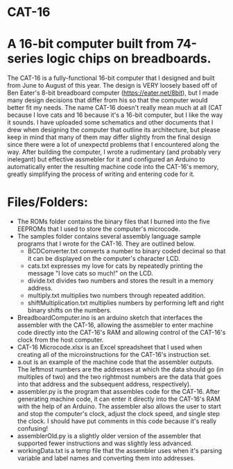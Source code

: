 # CAT-16
# A 16-bit computer built from 74-series logic chips on breadboards.

The CAT-16 is a fully-functional 16-bit computer that I designed and built from June to August of this year. The design is VERY loosely based off of Ben Eater's 8-bit breadboard computer (https://eater.net/8bit), but I made many design decisions that differ from his so that the computer would better fit my needs. The name CAT-16 doesn't really mean much at all (CAT because I love cats and 16 because it's a 16-bit computer, but I like the way it sounds. I have uploaded some schematics and other documents that I drew when designing the computer that outline its architecture, but please keep in mind that many of them may differ slightly from the final design since there were a lot of unexpectd problems that I encountered along the way. After building the computer, I wrote a rudimentary (and probably very inelegant) but effective assmebler for it and configured an Arduino to automatically enter the resulting machine code into the CAT-16's memory, greatly simplifying the process of writing and entering code for it.

# Files/Folders:
  - The ROMs folder contains the binary files that I burned into the five EEPROMs that I used to store the computer's microcode.
  - The samples folder contains several assembly language sample programs that I wrote for the CAT-16. They are outlined below.
    - BCDConverter.txt converts a number to binary coded decimal so that it can be displayed on the computer's character LCD.
    - cats.txt expresses my love for cats by repeatedly printing the message "I love cats so much!" on the LCD.
    - divide.txt divides two numbers and stores the result in a memory address.
    - multiply.txt multiplies two numbers through repeated addition.
    - shiftMultiplication.txt multiplies numbers by performing left and right binary shifts on the numbers.
  - BreadboardComputer.ino is an arduino sketch that interfaces the assembler with the CAT-16, allowing the assmebler to enter machine code directly into the CAT-16's RAM and allowing control of the CAT-16's clock from the host computer.
  - CAT-16 Microcode.xlsx is an Excel spreadsheet that I used when creating all of the microinstructions for the CAT-16's instruction set.
  - a.out is an example of the machine code that the assembler outputs. The leftmost numbers are the addresses at which the data should go (in multiples of two) and      the two rightmost numbers are the data that goes into that address and the subsequent address, respectively).
  - assembler.py is the program that assembles code for the CAT-16. After generating machine code, it can enter it directly into the CAT-16's RAM with the help of an Arduino. The assembler also allows the user to start and stop the computer's clock, adjust the clock speed, and single step the clock. I should have put             comments in this code because it's really confusing!
  - assemblerOld.py is a slightly older version of the assembler that supported fewer instructions and was slightly less advanced.
  - workingData.txt is a temp file that the assembler uses when it's parsing variable and label names and converting them into addresses.
  
